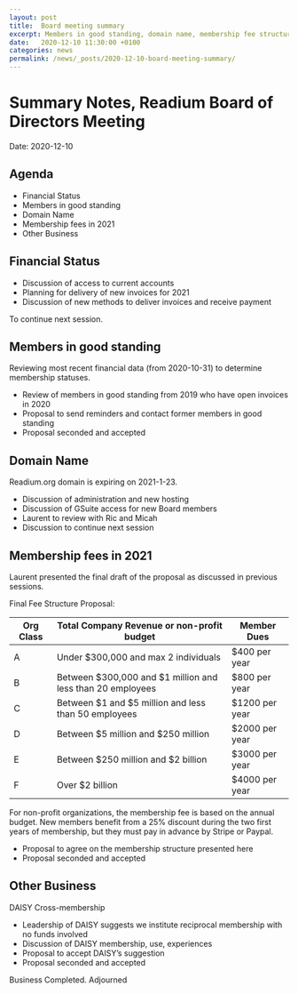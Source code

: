 ```yaml
---
layout: post
title:  Board meeting summary
excerpt: Members in good standing, domain name, membership fee structure. 
date:   2020-12-10 11:30:00 +0100
categories: news
permalink: /news/_posts/2020-12-10-board-meeting-summary/
---
```


# Summary Notes, Readium Board of Directors Meeting

Date: 2020-12-10

## Agenda

- Financial Status
- Members in good standing
- Domain Name
- Membership fees in 2021
- Other Business

## Financial Status

- Discussion of access to current accounts
- Planning for delivery of new invoices for 2021
- Discussion of new methods to deliver invoices and receive payment

To continue next session.

## Members in good standing

Reviewing most recent financial data (from 2020-10-31) to determine membership statuses.

- Review of members in good standing from 2019 who have open invoices in 2020
- Proposal to send reminders and contact former members in good standing
- Proposal seconded and accepted

## Domain Name

Readium.org domain is expiring on 2021-1-23. 

- Discussion of administration and new hosting
- Discussion of GSuite access for new Board members
- Laurent to review with Ric and Micah
- Discussion to continue next session

## Membership fees in 2021

Laurent presented the final draft of the proposal as discussed in previous sessions. 

Final Fee Structure Proposal: 

| Org Class | Total Company Revenue or non-profit budget                 | Member Dues    |
|-----------|------------------------------------------------------------|----------------|
|     A     | Under $300,000 and max 2 individuals                       | $400 per year  |
|     B     | Between $300,000 and $1 million and less than 20 employees | $800 per year  |
|     C     | Between $1 and $5 million and less than 50 employees       | $1200 per year |
|     D     | Between $5 million and $250 million                        | $2000 per year |
|     E     | Between $250 million and $2 billion                        | $3000 per year |
|     F     | Over $2 billion                                            | $4000 per year |

For non-profit organizations, the membership fee is based on the annual budget. New members benefit from a 25% discount during the two first years of membership, but they must pay in advance by Stripe or Paypal.

- Proposal to agree on the membership structure presented here
- Proposal seconded and accepted

## Other Business

DAISY Cross-membership

- Leadership of DAISY suggests we institute reciprocal membership with no funds involved
- Discussion of DAISY membership, use, experiences
- Proposal to accept DAISY’s suggestion
- Proposal seconded and accepted

Business Completed. Adjourned

